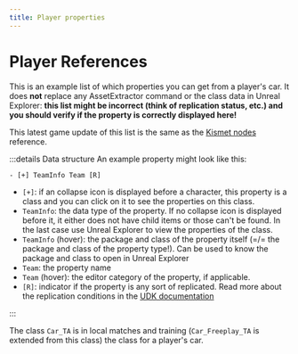 ```yaml
---
title: Player properties
---
```


# Player References

This is an example list of which properties you can get from a player's car.
It does **not** replace any AssetExtractor command or the class data in Unreal Explorer:
**this list might be incorrect (think of replication status, etc.) and you should verify if the property is correctly displayed here!**

This latest game update of this list is the same as the [Kismet nodes](nodes.md) reference.

:::details Data structure
An example property might look like this:

```txt
- [+] TeamInfo Team [R]
```

- `[+]`: if an collapse icon is displayed before a character, this property is a class and you can click on it to see the properties on this class.
- `TeamInfo`: the data type of the property. If no collapse icon is displayed before it, it either does not have child items or those can't be found. In the last case use Unreal Explorer to view the properties of the class.
- `TeamInfo` (hover): the package and class of the property itself (=/= the package and class of the property type!). Can be used to know the package and class to open in Unreal Explorer
- `Team`: the property name
- `Team` (hover): the editor category of the property, if applicable.
- `[R]`: indicator if the property is any sort of replicated. Read more about the replication conditions in the [UDK documentation](https://docs.unrealengine.com/udk/Three/VariableReplication.html)
<!-- - `<Copy>`: copy the kismet needed to get this property from the base class. -->

:::

The class `Car_TA` is in local matches and training (`Car_Freeplay_TA` is extended from this class) the class for a player's car.

<TreeComponent
    :treeData="require('../../../.vuepress/public/data/kismet_tree.json')"
    createItemKey="kismetNode"
/>
